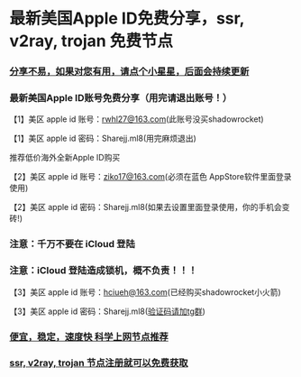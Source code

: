 # 最新美国Apple ID免费分享，ssr, v2ray, trojan 免费节点

### [分享不易，如果对您有用，请点个小星星，后面会持续更新](https://github.com/kxswgj/appleid-free)

### 最新美国Apple ID账号免费分享（用完请退出账号！）

【1】美区 apple id 账号：rwhl27@163.com(此账号没买shadowrocket)

【1】美区 apple id 密码：Sharejj.ml8(用完麻烦退出)

推荐低价海外全新Apple ID购买

【2】美区 apple id 账号：ziko17@163.com(必须在蓝色 AppStore软件里面登录使用)

【2】美区 apple id 密码：Sharejj.ml8(如果去设置里面登录使用，你的手机会变砖!)

### 注意：千万不要在 iCloud 登陆

### 注意：iCloud 登陆造成锁机，概不负责！！！

【3】美区 apple id 账号：hciueh@163.com(已经购买shadowrocket小火箭)

【3】美区 apple id 密码：Sharejj.ml8(<a href="https://t.me/apple_id_share" target="_blank">验证码请加tg群</a>)


### <a href="https://kxswgj.ml" target="_blank">便宜，稳定，速度快 科学上网节点推荐</a>

### <a href="https://kxswgj.ml" target="_blank">ssr, v2ray, trojan 节点注册就可以免费获取</a>
